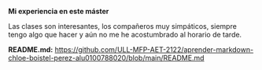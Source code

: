 **Mi experiencia en este máster**

Las clases son interesantes, los compañeros muy simpáticos, siempre tengo algo que hacer y aún no me he acostumbrado al horario de tarde.

**README.md:**
https://github.com/ULL-MFP-AET-2122/aprender-markdown-chloe-boistel-perez-alu0100788020/blob/main/README.md
